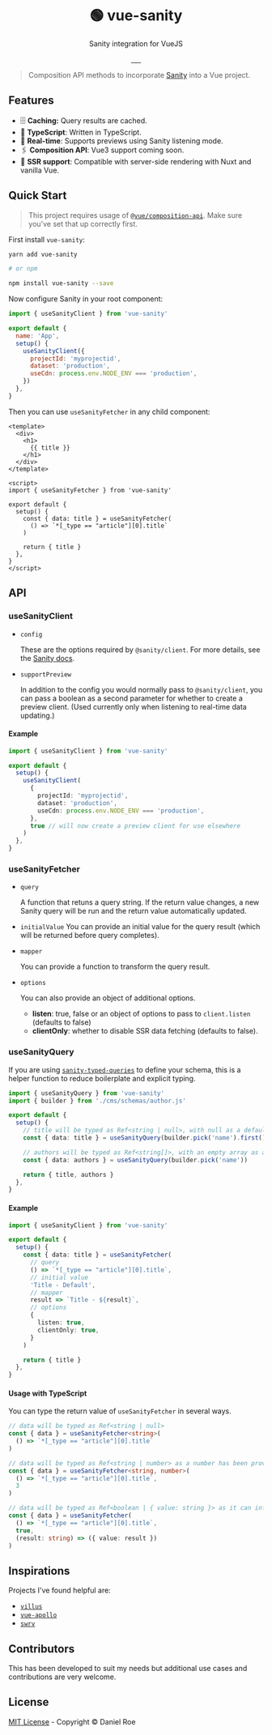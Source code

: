 <h1 align="center">🟢 vue-sanity</h1>
<p align="center">Sanity integration for VueJS</p>

<p align="center">
<a href="https://npmjs.com/package/vue-sanity">
    <img alt="" src="https://img.shields.io/npm/v/vue-sanity/latest.svg?style=flat-square">
</a>
<a href="https://bundlephobia.com/result?p=vue-sanity">
    <img alt="" src="https://img.shields.io/bundlephobia/minzip/vue-sanity?style=flat-square">
</a>
<a href="https://npmjs.com/package/vue-sanity">
    <img alt="" src="https://img.shields.io/npm/dt/vue-sanity.svg?style=flat-square">
</a>
<a href="https://lgtm.com/projects/g/danielroe/vue-sanity">
    <img alt="" src="https://img.shields.io/lgtm/alerts/github/danielroe/vue-sanity?style=flat-square">
</a>
<a href="https://lgtm.com/projects/g/danielroe/vue-sanity">
    <img alt="" src="https://img.shields.io/lgtm/grade/javascript/github/danielroe/vue-sanity?style=flat-square">
</a>
<a href="https://david-dm.org/danielroe/vue-sanity">
    <img alt="" src="https://img.shields.io/david/danielroe/vue-sanity.svg?style=flat-square">
</a>
</p>

> Composition API methods to incorporate [Sanity](https://www.sanity.io/) into a Vue project.

## Features

- 🗄 **Caching:** Query results are cached.
- 💪 **TypeScript**: Written in TypeScript.
- 📡 **Real-time**: Supports previews using Sanity listening mode.
- 🖇 **Composition API**: Vue3 support coming soon.
- 📝 **SSR support**: Compatible with server-side rendering with Nuxt and vanilla Vue.

## Quick Start

> This project requires usage of [`@vue/composition-api`](https://github.com/vuejs/composition-api). Make sure you've set that up correctly first.

First install `vue-sanity`:

```bash
yarn add vue-sanity

# or npm

npm install vue-sanity --save
```

Now configure Sanity in your root component:

```js
import { useSanityClient } from 'vue-sanity'

export default {
  name: 'App',
  setup() {
    useSanityClient({
      projectId: 'myprojectid',
      dataset: 'production',
      useCdn: process.env.NODE_ENV === 'production',
    })
  },
}
```

Then you can use `useSanityFetcher` in any child component:

```vue
<template>
  <div>
    <h1>
      {{ title }}
    </h1>
  </div>
</template>

<script>
import { useSanityFetcher } from 'vue-sanity'

export default {
  setup() {
    const { data: title } = useSanityFetcher(
      () => `*[_type == "article"][0].title`
    )

    return { title }
  },
}
</script>
```

## API

### useSanityClient

- `config`

  These are the options required by `@sanity/client`. For more details, see the [Sanity docs](https://www.sanity.io/docs/js-client).

- `supportPreview`

  In addition to the config you would normally pass to `@sanity/client`, you can pass a boolean as a second parameter for whether to create a preview client. (Used currently only when listening to real-time data updating.)

#### Example

```ts
import { useSanityClient } from 'vue-sanity'

export default {
  setup() {
    useSanityClient(
      {
        projectId: 'myprojectid',
        dataset: 'production',
        useCdn: process.env.NODE_ENV === 'production',
      },
      true // will now create a preview client for use elsewhere
    )
  },
}
```

### useSanityFetcher

- `query`

  A function that retuns a query string. If the return value changes, a new Sanity query will be run and the return value automatically updated.

- `initialValue`
  You can provide an initial value for the query result (which will be returned before query completes).

- `mapper`

  You can provide a function to transform the query result.

- `options`

  You can also provide an object of additional options.

  - **listen**: true, false or an object of options to pass to `client.listen` (defaults to false)
  - **clientOnly**: whether to disable SSR data fetching (defaults to false).

### useSanityQuery

If you are using [`sanity-typed-queries`](https://github.com/danielroe/sanity-typed-queries) to define your schema, this is a helper function to reduce boilerplate and explicit typing.

```ts
import { useSanityQuery } from 'vue-sanity'
import { builder } from './cms/schemas/author.js'

export default {
  setup() {
    // title will be typed as Ref<string | null>, with null as a default value
    const { data: title } = useSanityQuery(builder.pick('name').first())

    // authors will be typed as Ref<string[]>, with an empty array as a default value
    const { data: authors } = useSanityQuery(builder.pick('name'))

    return { title, authors }
  },
}
```

#### Example

```ts
import { useSanityClient } from 'vue-sanity'

export default {
  setup() {
    const { data: title } = useSanityFetcher(
      // query
      () => `*[_type == "article"][0].title`,
      // initial value
      'Title - Default',
      // mapper
      result => `Title - ${result}`,
      // options
      {
        listen: true,
        clientOnly: true,
      }
    )

    return { title }
  },
}
```

#### Usage with TypeScript

You can type the return value of `useSanityFetcher` in several ways.

```ts
// data will be typed as Ref<string | null>
const { data } = useSanityFetcher<string>(
  () => `*[_type == "article"][0].title`
)
```

```ts
// data will be typed as Ref<string | number> as a number has been provided as a default value
const { data } = useSanityFetcher<string, number>(
  () => `*[_type == "article"][0].title`,
  3
)
```

```ts
// data will be typed as Ref<boolean | { value: string }> as it can infer the type
const { data } = useSanityFetcher(
  () => `*[_type == "article"][0].title`,
  true,
  (result: string) => ({ value: result })
)
```

## Inspirations

Projects I've found helpful are:

- [`villus`](https://github.com/logaretm/villus)
- [`vue-apollo`](https://github.com/vuejs/vue-apollo)
- [`swrv`](https://github.com/Kong/swrv)

## Contributors

This has been developed to suit my needs but additional use cases and contributions are very welcome.

## License

[MIT License](./LICENSE) - Copyright &copy; Daniel Roe
